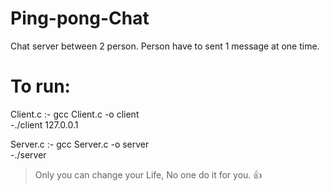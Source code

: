 # Ping-pong-Chat
Chat server between 2 person.
Person have to sent 1 message at one time.

# To run:
               
Client.c :-    gcc Client.c -o client <br>
               -./client 127.0.0.1
               
Server.c :-    gcc Server.c -o server <br>
               -./server

> Only you can change your Life, No one do it for you. :+1:

